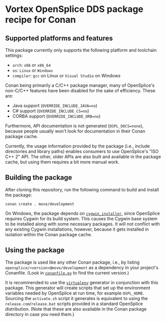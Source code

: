 Vortex OpenSplice DDS package recipe for Conan
==============================================

Supported platforms and features
--------------------------------
This package currently only supports the following platform and toolchain
settings:

  - `arch`: `x86` or `x86_64`
  - `os`: `Linux` or `Windows`
  - `compiler`: `gcc` on Linux or `Visual Studio` on Windows

Conan being primarily a C/C++ package manager, many of OpenSplice's
non-C/C++ features have been disabled for the sake of efficiency.
These are:

  - Java support (`OVERRIDE_INCLUDE_JAVA=no`)
  - C# support (`OVERRIDE_INCLUDE_CS=no`)
  - CORBA support (`OVERRIDE_INCLUDE_ORB=no`)

Furthermore, API documentation is not generated (`OSPL_DOCS=none`), because
people usually won't look for documentation in their Conan package cache.

Currently, the usage information provided by the package (i.e., include
directories and library paths) enables consumers to use OpenSplice's
"ISO C++ 2" API.  The other, older APIs are also built and available in the
package cache, but using them requires a bit more manual work.

Building the package
--------------------
After cloning this repository, run the following command to build and install
the package:

    conan create . move/development

On Windows, the package depends on [`cygwin_installer`], since OpenSplice
requires Cygwin for its build system.  This causes the Cygwin base system
to be installed along with some necessary packages.  It will not conflict
with any existing Cygwin installations, however, because it gets installed
in isolation within the Conan package cache.

Using the package
-----------------
The package is used like any other Conan package, i.e., by listing
`opensplice/<version>@move/development` as a dependency in your project's
Conanfile.  (Look in [`conanfile.py`] to find the current version.)

It is recommended to use the [`virtualenv`] generator in conjunction with
this package.  This generator will create scripts that set up the environment
variables needed by OpenSplice at run time, for example `OSPL_HOME`.
Sourcing the `activate.sh` script it generates is equivalent to using the
`release.com`/`release.bat` scripts provided in a standard OpenSplice
distribution.  (Note that these are also available in the Conan package
directory in case you need them.)


[`conanfile.py`]: ./conanfile.py
[`cygwin_installer`]: https://docs.conan.io/en/latest/systems_cross_building/windows_subsystems.html
[`virtualenv`]: https://docs.conan.io/en/latest/reference/generators/virtualenv.html
